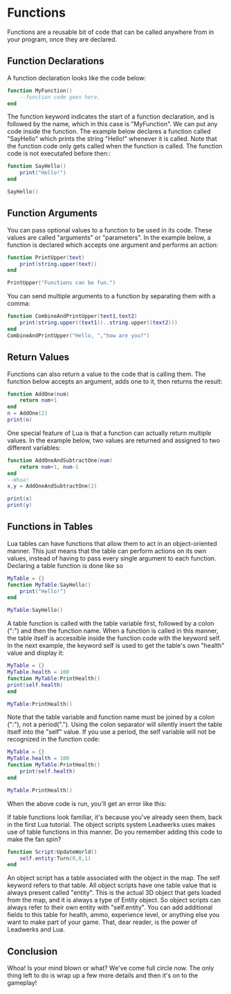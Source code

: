 # Functions

Functions are a reusable bit of code that can be called anywhere from in your program, once they are declared.

## Function Declarations

A function declaration looks like the code below:
```lua
function MyFunction()
	--function code goes here.
end
```

The function keyword indicates the start of a function declaration, and is followed by the name, which in this case is "MyFunction".  We can put any code inside the function.  The example below declares a function called "SayHello" which prints the string "Hello!" whenever it is called.  Note that the function code only gets called when the function is called.  The function code is not executafed before then::
```lua
function SayHello()
	print("Hello!")
end

SayHello()
```

## Function Arguments

You can pass optional values to a function to be used in its code.  These values are called "arguments" or "parameters".  In the example below, a function is declared which accepts one argument and performs an action:
```lua
function PrintUpper(text)
	print(string.upper(text))
end

PrintUpper("Functions can be fun.")
```

You can send multiple arguments to a function by separating them with a comma:
```lua
function CombineAndPrintUpper(text1,text2)
	print(string.upper((text1))..string.upper((text2)))
end
CombineAndPrintUpper("Hello, ","how are you?")
```

## Return Values

Functions can also return a value to the code that is calling them.  The function below accepts an argument, adds one to it, then returns the result:
```lua
function AddOne(num)
	return num+1
end
n = AddOne(2)
print(n)
```
One special feature of Lua is that a function can actually return multiple values.  In the example below, two values are returned and assigned to two different variables:
```lua
function AddOneAndSubtractOne(num)
	return num+1, num-1
end
--Whoa!
x,y = AddOneAndSubtractOne(2)

print(x)
print(y)
```
## Functions in Tables

Lua tables can have functions that allow them to act in an object-oriented manner.  This just means that the table can perform actions on its own values, instead of having to pass every single argument to each function.
Declaring a table function is done like so
```lua
MyTable = {}
function MyTable:SayHello()
	print("Hello!")
end

MyTable:SayHello()
```
A table function is called with the table variable first, followed by a colon (":") and then the function name.  When a function is called in this manner, the table itself is accessible inside the function code with the keyword self.  In the next example, the keyword self is used to get the table's own "health" value and display it:
```lua
MyTable = {}
MyTable.health = 100
function MyTable:PrintHealth()
print(self.health)
end

MyTable:PrintHealth()
```
Note that the table variable and function name must be joined by a colon (":"), not a period(".").  Using the colon separator will silently insert the table itself into the "self" value.  If you use a period, the self variable will not be recognized in the function code:
```lua
MyTable = {}
MyTable.health = 100
function MyTable:PrintHealth()
	print(self.health)
end

MyTable.PrintHealth()
```
When the above code is run, you'll get an error like this:

If table functions look familiar, it's because you've already seen them, back in the first Lua tutorial.  The object scripts system Leadwerks uses makes use of table functions in this manner.  Do you remember adding this code to make the fan spin?
```lua
function Script:UpdateWorld()
	self.entity:Turn(0,0,1)
end
```
An object script has a table associated with the object in the map.  The self keyword refers to that table.  All object scripts have one table value that is always present called "entity".  This is the actual 3D object that gets loaded from the map, and it is always a type of Entity object.  So object scripts can always refer to their own entity with "self.entity".  You can add additional fields to this table for health, ammo, experience level, or anything else you want to make part of your game.  That, dear reader, is the power of Leadwerks and Lua.

## Conclusion
Whoa!  Is your mind blown or what?  We've come full circle now.  The only thing left to do is wrap up a few more details and then it's on to the gameplay!
